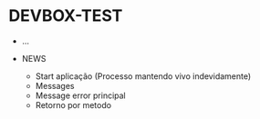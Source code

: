 # DEVBOX-TEST

* ...

* NEWS
    - Start aplicação (Processo mantendo vivo indevidamente)
    - Messages
    - Message error principal
    - Retorno por metodo